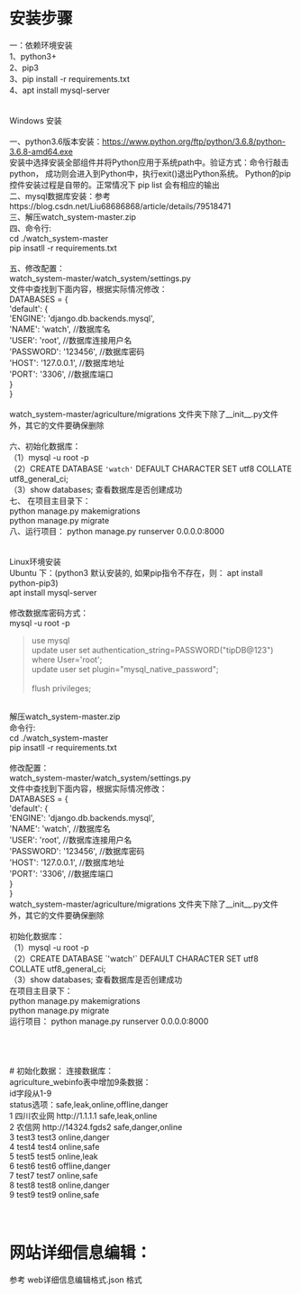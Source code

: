# 安装步骤

一：依赖环境安装<br/>
  1、python3+ <br/>
  2、pip3 <br/>
  3、pip install -r requirements.txt <br/>
  4、apt install mysql-server <br/>
 <br/>
 <br/>
Windows 安装<br/>
<br/>
一、python3.6版本安装：https://www.python.org/ftp/python/3.6.8/python-3.6.8-amd64.exe<br/>
安装中选择安装全部组件并将Python应用于系统path中。验证方式：命令行敲击 	python， 成功则会进入到Python中，执行exit()退出Python系统。
Python的pip控件安装过程是自带的。正常情况下 pip list 会有相应的输出
<br/>
二、mysql数据库安装：参考https://blog.csdn.net/Liu68686868/article/details/79518471<br/>
三、解压watch_system-master.zip<br/>
四、命令行:  <br/>
	cd ./watch_system-master <br/>
	pip insatll -r requirements.txt<br/>
<br/>
五、修改配置：<br/>
	watch_system-master/watch_system/settings.py <br/>
文件中查找到下面内容，根据实际情况修改：<br/>
DATABASES = {<br/>
    'default': {<br/>
        'ENGINE': 'django.db.backends.mysql',<br/>
        'NAME': 'watch',	//数据库名<br/>
        'USER': 'root',		//数据库连接用户名<br/>
        'PASSWORD': '123456',	//数据库密码<br/>
        'HOST': '127.0.0.1',	//数据库地址<br/>
        'PORT': '3306',		//数据库端口<br/>
    }<br/>
}<br/>
<br/>
watch_system-master/agriculture/migrations 文件夹下除了__init__.py文件外，其它的文件要确保删除<br/>
<br/>
六、初始化数据库：<br/>
（1）mysql -u root -p <br/>
（2）CREATE DATABASE `'watch'` DEFAULT CHARACTER SET utf8 COLLATE utf8_general_ci;<br/>
（3）show databases; 查看数据库是否创建成功<br/>
七、 在项目主目录下：<br/>
		python manage.py makemigrations<br/>
		python manage.py migrate<br/>
八、运行项目： python manage.py runserver 0.0.0.0:8000 <br/>
<br/>
<br/>
Linux环境安装<br/>
Ubuntu 下：(python3 默认安装的, 如果pip指令不存在，则： apt install python-pip3)<br/>
apt install mysql-server <br/>
<br/>
修改数据库密码方式：<br/>
mysql -u root -p<br/>
> use mysql <br/>
> update user set authentication_string=PASSWORD("tipDB@123") where User='root';<br/>
> update user set plugin="mysql_native_password";<br/><br/>
> flush privileges;<br/>
<br/>
解压watch_system-master.zip<br/>
命令行:  <br/>
cd ./watch_system-master <br/>
pip insatll -r requirements.txt<br/>
<br/>
修改配置：<br/>
watch_system-master/watch_system/settings.py <br/>
文件中查找到下面内容，根据实际情况修改：<br/>
DATABASES = {<br/>
    'default': {<br/>
        'ENGINE': 'django.db.backends.mysql',<br/>
        'NAME': 'watch',	//数据库名<br/>
        'USER': 'root',		//数据库连接用户名<br/>
        'PASSWORD': '123456',	//数据库密码<br/>
        'HOST': '127.0.0.1',	//数据库地址<br/>
        'PORT': '3306',		//数据库端口<br/>
    }<br/>
}<br/>
watch_system-master/agriculture/migrations 文件夹下除了__init__.py文件外，其它的文件要确保删除<br/>
<br/>
初始化数据库：<br/>
（1）mysql -u root -p <br/>
（2）CREATE DATABASE `'watch'` DEFAULT CHARACTER SET utf8 COLLATE utf8_general_ci;<br/>
（3）show databases; 查看数据库是否创建成功<br/>
 在项目主目录下：<br/>
		python manage.py makemigrations<br/>
		python manage.py migrate<br/>
运行项目： python manage.py runserver 0.0.0.0:8000 <br/>
<br/>
<br/>
<br/>
<br/>
# 初始化数据：
连接数据库：<br/>
agriculture_webinfo表中增加9条数据：<br/>
	id字段从1-9<br/>
	status选项：safe,leak,online,offline,danger<br/>
1	四川农业网	http://1.1.1.1	safe,leak,online<br/>
2	农信网	http://14324.fgds2	safe,danger,online<br/>
3	test3	test3	online,danger <br/>
4	test4	test4	online,safe <br/>
5	test5	test5	online,leak <br/>
6	test6	test6	offline,danger <br/>
7	test7	test7	online,safe <br/>
8	test8	test8	online,danger <br/>
9	test9	test9	online,safe <br/>
<br/>
<br/>

# 网站详细信息编辑：
参考 web详细信息编辑格式.json 格式



